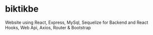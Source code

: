 # biktikbe
Website using React, Express, MySql, Sequelize for Backend and React Hooks, Web Api, Axios, Router &amp; Bootstrap
